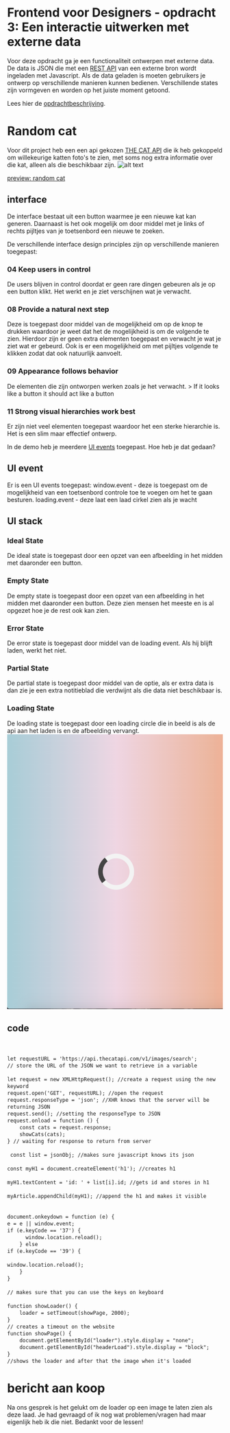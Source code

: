 # Frontend voor Designers - opdracht 3: Een interactie uitwerken met externe data

Voor deze opdracht ga je een functionaliteit ontwerpen met externe data. De data is JSON die met een [REST API](https://developer.mozilla.org/en-US/docs/Glossary/REST) van een externe bron wordt ingeladen met Javascript.  Als de data geladen is moeten gebruikers je ontwerp op verschillende manieren kunnen bedienen. Verschillende states zijn vormgeven en worden op het juiste moment getoond.

Lees hier de [opdrachtbeschrijving](./opdrachtbeschrijving.md).


# Random cat
Voor dit project heb een een api gekozen [THE CAT API](https://api.thecatapi.com) die ik heb gekoppeld om willekeurige katten foto's te zien, met soms nog extra informatie over die kat, alleen als die beschikbaar zijn.
![alt text](https://github.com/Asprengers/frontend-voor-designers-1920/blob/master/opdracht3/demo/img/api.png "api image")


[preview: random cat](https://asprengers.github.io/frontend-voor-designers-1920/opdracht3/demo/index.html)

## interface
De interface bestaat uit een button waarmee je een nieuwe kat kan generen. Daarnaast is het ook mogelijk om door middel met je links of rechts pijltjes van je toetsenbord een nieuwe te zoeken.

De verschillende interface design principles zijn op verschillende manieren toegepast:
### 04 Keep users in control
De users blijven in control doordat er geen rare dingen gebeuren als je op een button klikt. Het werkt en je ziet verschijnen wat je verwacht.

### 08 Provide a natural next step
Deze is toegepast door middel van de mogelijkheid om op de knop te drukken waardoor je weet dat het de mogelijkheid is om de volgende te zien. Hierdoor zijn er geen extra elementen toegepast en verwacht je wat je ziet wat er gebeurd. Ook is er een mogelijkheid om met pijltjes volgende te klikken zodat dat ook natuurlijk aanvoelt.

### 09 Appearance follows behavior
De elementen die zijn ontworpen werken zoals je het verwacht.  >  If it looks like a button it should act like a button 

### 11 Strong visual hierarchies work best
Er zijn niet veel elementen toegepast waardoor het een sterke hierarchie is. Het is een slim maar effectief ontwerp.

In de demo heb je meerdere [UI events](https://developer.mozilla.org/en-US/docs/Web/API/UIEvent) toegepast. Hoe heb je dat gedaan?
 
## UI event
Er is een UI events toegepast:
window.event - deze is toegepast om de mogelijkheid van een toetsenbord controle toe te voegen om het te gaan besturen. 
loading.event - deze laat een laad cirkel zien als je wacht

## UI stack
### Ideal State
De ideal state is toegepast door een opzet van een afbeelding in het midden met daaronder een button.
### Empty State
De empty state is toegepast door een opzet van een afbeelding in het midden met daaronder een button. Deze zien mensen het meeste en is al opgezet hoe je de rest ook kan zien.
### Error State
De error state is toegepast door middel van de loading event. Als hij blijft laden, werkt het niet.
### Partial State
De partial state is toegepast door middel van de optie, als er extra data is dan zie je een extra notitieblad die verdwijnt als die data niet beschikbaar is.
### Loading State
De loading state is toegepast door een loading circle die in beeld is als de api aan het laden is en de afbeelding vervangt.
![alt text](https://github.com/Asprengers/frontend-voor-designers-1920/blob/master/opdracht3/demo/img/loader.png "loader image")

## code
``` const header = document.querySelector('header'); //grab references to the <header>  elements and store them in variables:


let requestURL = 'https://api.thecatapi.com/v1/images/search';
// store the URL of the JSON we want to retrieve in a variable

let request = new XMLHttpRequest(); //create a request using the new keyword
request.open('GET', requestURL); //open the request
request.responseType = 'json'; //XHR knows that the server will be returning JSON
request.send(); //setting the responseType to JSON
request.onload = function () {
    const cats = request.response;
    showCats(cats);
} // waiting for response to return from server

 const list = jsonObj; //makes sure javascript knows its json

const myH1 = document.createElement('h1'); //creates h1
        
myH1.textContent = 'id: ' + list[i].id; //gets id and stores in h1
        
myArticle.appendChild(myH1); //append the h1 and makes it visible
      
      
document.onkeydown = function (e) {
e = e || window.event;
if (e.keyCode == '37') {
      window.location.reload();
    } else
if (e.keyCode == '39') {

window.location.reload();
    }
}

// makes sure that you can use the keys on keyboard

function showLoader() {
    loader = setTimeout(showPage, 2000);
}
// creates a timeout on the website 
function showPage() {
    document.getElementById("loader").style.display = "none";
    document.getElementById("headerLoad").style.display = "block";
}
//shows the loader and after that the image when it's loaded
```
# bericht aan koop

Na ons gesprek is het gelukt om de loader op een image te laten zien als deze laad. Je had gevraagd of ik nog wat problemen/vragen had maar eigenlijk heb ik die niet. Bedankt voor de lessen!

        
        
